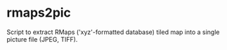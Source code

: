 # rmaps2pic
Script to extract RMaps ('xyz'-formatted database) tiled map into a single picture file (JPEG, TIFF).
